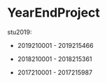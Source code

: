 # YearEndProject

stu2019:

* 2019210001 - 2019215466

* 2018210001 - 2018215361

* 2017210001 - 2017215987
